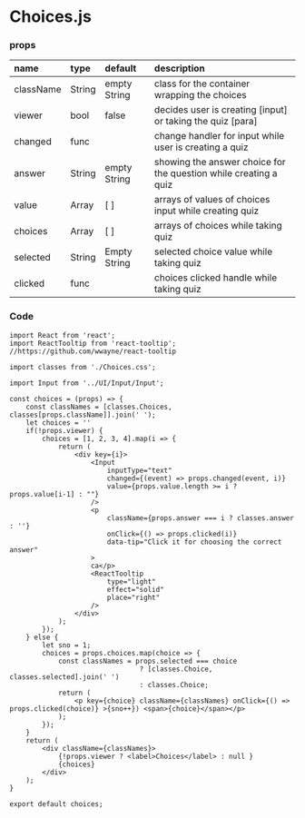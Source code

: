 # Choices.js

### props

| name | type | default | description |
| :--- | :--- | :--- | :--- |
| className | String | empty String | class for the container wrapping the choices |
| viewer | bool | false | decides user is creating \[input\] or taking the quiz \[para\] |
| changed | func |  | change handler for input while user is creating a quiz |
| answer | String | empty String | showing the answer choice for the question while creating a quiz |
| value | Array | \[ \] | arrays of values of choices input while creating quiz |
| choices | Array | \[ \] | arrays of choices while taking quiz |
| selected | String | Empty String | selected choice value while taking quiz |
| clicked | func |  | choices clicked handle while taking quiz |

### Code

```text
import React from 'react';
import ReactTooltip from 'react-tooltip'; //https://github.com/wwayne/react-tooltip

import classes from './Choices.css';

import Input from '../UI/Input/Input';

const choices = (props) => {
    const classNames = [classes.Choices, classes[props.className]].join(' ');
    let choices = ''
    if(!props.viewer) {
        choices = [1, 2, 3, 4].map(i => {
            return (
                <div key={i}>
                    <Input 
                        inputType="text" 
                        changed={(event) => props.changed(event, i)}
                        value={props.value.length >= i ? props.value[i-1] : ""}
                    />
                    <p 
                        className={props.answer === i ? classes.answer : ''} 
                        onClick={() => props.clicked(i)}
                        data-tip="Click it for choosing the correct answer"
                    >
                    ca</p>
                    <ReactTooltip 
                        type="light"
                        effect="solid"
                        place="right" 
                    />
                </div>
            );
        });
    } else {
        let sno = 1;
        choices = props.choices.map(choice => {
            const classNames = props.selected === choice
                                ? [classes.Choice, classes.selected].join(' ')
                                : classes.Choice;
            return (
                <p key={choice} className={classNames} onClick={() => props.clicked(choice)} >{sno++}) <span>{choice}</span></p>
            );
        });
    }
    return (
        <div className={classNames}>
            {!props.viewer ? <label>Choices</label> : null }
            {choices}
        </div>
    );
}

export default choices;
```



